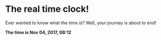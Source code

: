 # The real time clock!

Ever wanted to know what the time is? Well, your journey is about to end!

**The time is Nov 04, 2017, 08:12**